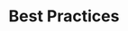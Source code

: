 ---
title: "Best Practices"
description: "Best practices for using FortiSOAR and other Fortinet products."
---